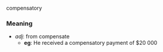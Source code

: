 compensatory
### Meaning
+ _adj_: from compensate
	+ __eg__: He received a compensatory payment of $20 000
